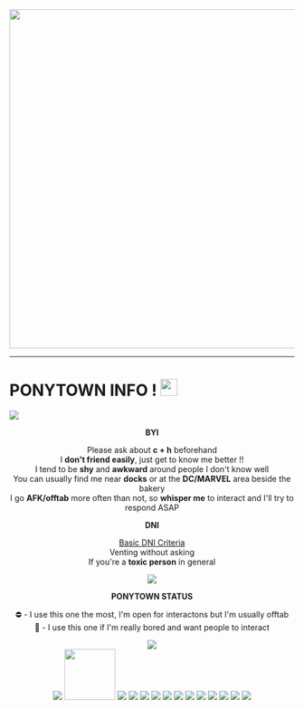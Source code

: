 <div id="header" align="center">
  <img src="https://files.catbox.moe/7idwax.png" width="600"/>
</div>

---
<h1>
  PONYTOWN INFO !
  <img src="https://files.catbox.moe/l0261r.gif" width="30px"/>
</h1>

![](https://komarev.com/ghpvc/?username=p3rkcrds&color=brightgreen)

<div align="center">

**BYI**
</div>

<div align="center">
  
Please ask about **c + h** beforehand <br> I **don't friend easily**, just get to know me better !! <br> I tend to be **shy** and **awkward** around people I don't know well <br> You can usually find me near **docks** or at the **DC/MARVEL** area beside the bakery <br> I go **AFK/offtab** more often than not, so **whisper me** to interact and I'll try to respond ASAP
</div>

<div align="center">

**DNI**
</div>

<div align="center">
  
[Basic DNI Criteria](https://basic-dni.crd.co/) <br> Venting without asking <br> If you're a **toxic person** in general
</div>

<div align="center">
<img src="https://files.catbox.moe/i7mstw.gif"/>
</div>

<div align="center">

**PONYTOWN STATUS**
</div>

<p align="center">
⛔ - I use this one the most, I'm open for interactons but I'm usually offtab <br> 💬 - I use this one if I'm really bored and want people to interact
</p>

<div align="center">
<img src="https://files.catbox.moe/bust2t.gif">
</div>

<div align="center">
<img src="https://files.catbox.moe/vgpjdb.gif"> <img src="https://files.catbox.moe/ncu2h3.gif" width="90"> <img src="https://files.catbox.moe/1rkfez.jpg"> <img src="https://files.catbox.moe/67r2qp.gif"> <img src="https://files.catbox.moe/93e2kr.gif"> <img src="https://files.catbox.moe/kb9h2w.gif"> <img src="https://files.catbox.moe/fnac1i.jpg"> <img src="https://files.catbox.moe/zafaro.png"> <img src="https://files.catbox.moe/vqtm51.jpg"> <img src="https://files.catbox.moe/e52au1.gif"> <img src="https://files.catbox.moe/ea7gl4.jpg"> <img src="https://files.catbox.moe/w96hfr.gif"> <img src="https://files.catbox.moe/49k7eu.gif"> <img src="https://files.catbox.moe/bzchyt.gif">
</div>
